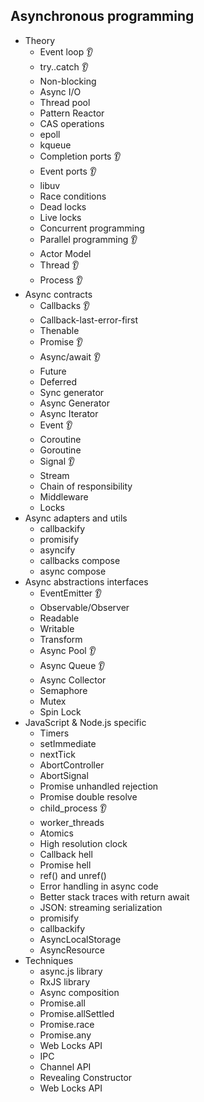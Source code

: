 ## Asynchronous programming

- Theory
  - Event loop 👂 
  - try..catch 👂 
  - Non-blocking
  - Async I/O
  - Thread pool
  - Pattern Reactor
  - CAS operations
  - epoll
  - kqueue
  - Completion ports 👂 
  - Event ports 👂 
  - libuv
  - Race conditions
  - Dead locks
  - Live locks
  - Concurrent programming
  - Parallel programming 👂 
  - Actor Model
  - Thread 👂 
  - Process 👂 
- Async contracts
  - Callbacks 👂 
  - Callback-last-error-first
  - Thenable
  - Promise 👂 
  - Async/await 👂 
  - Future
  - Deferred
  - Sync generator
  - Async Generator
  - Async Iterator
  - Event 👂 
  - Coroutine
  - Goroutine
  - Signal 👂 
  - Stream
  - Chain of responsibility
  - Middleware
  - Locks
- Async adapters and utils
  - callbackify
  - promisify
  - asyncify
  - callbacks compose
  - async compose
- Async abstractions interfaces
  - EventEmitter 👂 
  - Observable/Observer
  - Readable
  - Writable
  - Transform
  - Async Pool 👂 
  - Async Queue 👂 
  - Async Collector
  - Semaphore
  - Mutex
  - Spin Lock
- JavaScript & Node.js specific
  - Timers
  - setImmediate
  - nextTick
  - AbortController
  - AbortSignal
  - Promise unhandled rejection
  - Promise double resolve
  - child_process 👂 
  - worker_threads
  - Atomics
  - High resolution clock
  - Callback hell
  - Promise hell
  - ref() and unref()
  - Error handling in async code
  - Better stack traces with return await
  - JSON: streaming serialization
  - promisify
  - callbackify
  - AsyncLocalStorage
  - AsyncResource
- Techniques
  - async.js library
  - RxJS library
  - Async composition
  - Promise.all
  - Promise.allSettled
  - Promise.race
  - Promise.any
  - Web Locks API
  - IPC
  - Channel API
  - Revealing Constructor
  - Web Locks API
